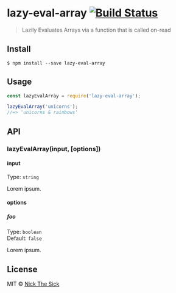 # lazy-eval-array [![Build Status](https://travis-ci.org/nperez0111/lazy-eval-array.svg?branch=master)](https://travis-ci.org/nperez0111/lazy-eval-array)

> Lazily Evaluates Arrays via a function that is called on-read


## Install

```
$ npm install --save lazy-eval-array
```


## Usage

```js
const lazyEvalArray = require('lazy-eval-array');

lazyEvalArray('unicorns');
//=> 'unicorns & rainbows'
```


## API

### lazyEvalArray(input, [options])

#### input

Type: `string`

Lorem ipsum.

#### options

##### foo

Type: `boolean`<br>
Default: `false`

Lorem ipsum.


## License

MIT © [Nick The Sick](http://nickthesick.com)
